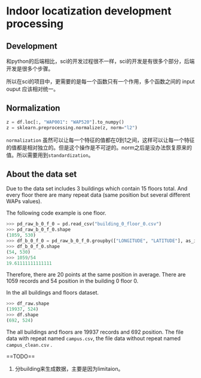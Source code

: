 # Indoor locatization development processing


## Development

和python的后端相比，sci的开发过程很不一样，sci的开发是有很多个部分，后端开发是很多个步骤。

所以在sci的项目中，更需要的是每一个函数只有一个作用，多个函数之间的 input ouput 应该相对统一。


## Normalization

```python
z = df.loc[:, "WAP001": "WAP520"].to_numpy()
z = sklearn.preprocessing.normalize(z, norm="l2")
```

`normalization` 虽然可以让每一个特征的值都在0到1之间，这样可以让每一个特征的值都是相对独立的。但是这个操作是不可逆的。norm之后是没办法恢复原来的值。所以需要用到`standardization`。



## About the data set

Due to the data set includes 3 buildings which contain 15 floors total. And every floor there are many repeat data (same position but several different WAPs values).

The following code example is one floor. 

```python
>>> pd_raw_b_0_f_0 = pd.read_csv("building_0_floor_0.csv")
>>> pd_raw_b_0_f_0.shape
(1059, 530)
>>> df_b_0_f_0 = pd_raw_b_0_f_0.groupby(["LONGITUDE", "LATITUDE"], as_index=False).mean()
>>> df_b_0_f_0.shape
(54, 530)
>>> 1059/54
19.61111111111111
```

Therefore, there are 20 points at the same position in average. There are 1059 records and 54 position in the building 0 floor 0. 



In the all buildings and floors dataset.

```python
>>> df_raw.shape
(19937, 524)
>>> df.shape
(692, 524)
```

The all buildings and floors are 19937 records and 692 position. The file data with repeat named `campus.csv`, the file data without repeat named `campus_clean.csv` .





==TODO==

1. 分building来生成数据，主要是因为limitaion。
